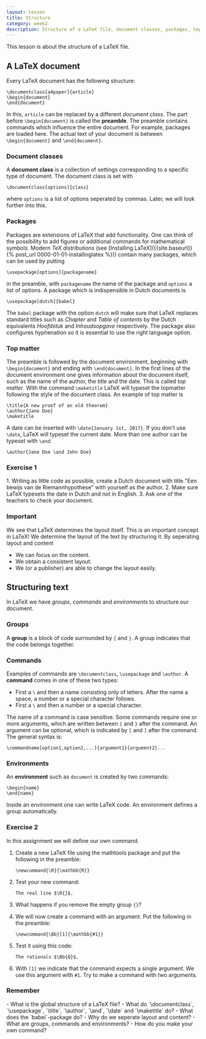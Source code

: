 ```yaml
---
layout: lesson
title: Structure
category: week2
description: Structure of a LaTeX file, document classes, packages, topmatter, groups, commands and environments.
---
```

This lesson is about the structure of a LaTeX file.

A LaTeX document
----------------

Every LaTeX document has the following structure:

<pre><code class='tex'>\documentclass[a4paper]{article}
\begin{document}
\end{document}
</code></pre>

In this, `article` can be replaced by a different *document class*. The
part before `\begin{document}` is called the **preamble**.
The preamble contains commands which influence the entire document. For
example, packages are loaded here. The actual text of your document is
between `\begin{document}` and `\end{document}`.

### Document classes

A **document class** is a collection of settings corresponding to a
specific type of document. The document class is set with

<pre><code class='tex'>\documentclass[options]{class}
</code></pre>

where `options` is a list of options seperated by commas. Later, we will
look further into this.

### Packages

Packages are extensions of LaTeX that add functionality. One can think
of the possibility to add figures or additional commands for
mathematical symbols. Modern *TeX distributions* (see [Installing
LaTeX]({{site.baseurl}}{% post_url 0000-01-01-installinglatex %}))
contain many packages, which can be used by putting

<pre><code class='tex'>\usepackage[options]{packagename}
</code></pre>

in the preamble, with `packagename` the name of the package and
`options` a list of options. A package which is indispensible in Dutch
documents is

<pre><code class='tex'>\usepackage[dutch]{babel}
</code></pre>

The `babel` package with the option `dutch` will make sure that LaTeX
replaces standard titles such as *Chapter* and *Table of contents* by
the Dutch equivalents *Hoofdstuk* and *Inhoudsopgave* respectively. The
package also configures hyphenation so it is essential to use the right
language option.

### Top matter

The preamble is followed by the document environment, beginning with
`\begin{document}` and ending with `\end{document}`. In the first lines
of the document environment one gives information about the document
itself, such as the name of the author, the title and the date. This is
called *top matter*. With the command `\maketitle` LaTeX will typeset
the topmatter following the style of the document class. An example of
top matter is

<pre><code class='tex'>\title{A new proof of an old theorem}
\author{Jane Doe}
\maketitle
</code></pre>
A date can be inserted with `\date{January 1st, 2017}`. If you don't use
`\date`, LaTeX will typeset the current date. More than one author can
be typeset with `\and`:

<pre><code class='tex'>\author{Jane Doe \and John Doe}
</code></pre>

<div class="panel panel-primary">
<div class="panel-heading">
<h3 class="panel-title">
Exercise 1

</h3>
</div>
<div class="panel-body">
1.  Writing as little code as possible, create a Dutch document with
    title "Een bewijs van de Riemannhypothese" with yourself as
    the author.
2.  Make sure LaTeX typesets the date in Dutch and not in English.
3.  Ask one of the teachers to check your document.

</div>
</div>
<div class="panel panel-danger">
<div class="panel-heading">
<h3 class="panel-title">
Important

</h3>
</div>
<div class="panel-body">
We see that LaTeX determines the layout itself. This is an important
concept in LaTeX! We determine the layout of the text by structuring it.
By seperating layout and content

-   We can focus on the content.
-   We obtain a consistent layout.
-   We (or a publisher) are able to change the layout easily.

</div>
</div>

Structuring text
----------------

In LaTeX we have *groups*, *commands* and *environments* to structure
our document.

### Groups

A **group** is a block of code surrounded by `{` and `}`. A group
indicates that the code belongs together.

### Commands

Examples of commands are `\documentclass`, `\usepackage` and `\author`.
A **command** comes in one of these two types:

-   First a `\` and then a name consisting only of letters. After the
    name a space, a number or a special character follows.
-   First a `\` and then a number or a special character.

The name of a command is case sensitive. Some commands require one or
more arguments, which are written between `{` and `}` after the command.
An argument can be optional, which is indicated by `[` and `]` after the
command. The general syntax is:

<pre><code class='tex'>\commandname[option1,option2,...]{argument1}{argument2}...
</code></pre>

### Environments

An **environment** such as `document` is created by two commands:

<pre><code class='tex'>\begin{name}
\end{name}
</code></pre>

Inside an environment one can write LaTeX code. An environment defines a
group automatically.

<div class="panel panel-primary">
<div class="panel-heading">
<h3 class="panel-title">
Exercise 2

</h3>
</div>
<div class="panel-body">
In this assignment we will define our own command.

1.  Create a new LaTeX file using the mathtools package and put the
    following in the preamble:

	<pre><code class='tex'>\newcommand{\R}{\mathbb{R}}
	</code></pre>

2.  Test your new command:

	<pre><code class='tex'>The real line $\R{}$.
	</code></pre>

3.  What happens if you remove the empty group `{}`?

4.  We will now create a command with an argument. Put the following in
    the preamble:

	<pre><code class='tex'>\newcommand{\Bb}[1]{\mathbb{#1}}
	</code></pre>

5.  Test it using this code:

	<pre><code class='tex'>The rationals $\Bb{Q}$.
	</code></pre>

6.  With `[1]` we indicate that the command expects a single argument.
	We use this argument with `#1`. Try to make a command with two
	arguments.

</div>
</div>
<div class="panel panel-success">
<div class="panel-heading">
<h3 class="panel-title">
Remember

</h3>
</div>
<div class="panel-body">
-   What is the global structure of a LaTeX file?
-   What do `\documentclass`, `\usepackage`, `\title`, `\author`,
    `\and`, `\date` and `\maketitle` do?
-   What does the `babel`-package do?
-   Why do we seperate layout and content?
-   What are groups, commands and environments?
-   How do you make your own command?

</div>
</div>
